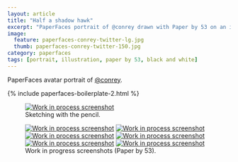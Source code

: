 ```yaml
---
layout: article
title: "Half a shadow hawk"
excerpt: "PaperFaces portrait of @conrey drawn with Paper by 53 on an iPad."
image: 
  feature: paperfaces-conrey-twitter-lg.jpg
  thumb: paperfaces-conrey-twitter-150.jpg
category: paperfaces
tags: [portrait, illustration, paper by 53, black and white]
---
```


PaperFaces avatar portrait of <a href="http://twitter.com/conrey">@conrey</a>.

{% include paperfaces-boilerplate-2.html %}

<figure>
  <a href="{{ site.url }}/images/paperfaces-conrey-process-1-lg.jpg"><img src="{{ site.url }}/images/paperfaces-conrey-process-1-750.jpg" alt="Work in process screenshot"></a>
  <figcaption>Sketching with the pencil.</figcaption>
</figure>

<figure class="half">
  <a href="{{ site.url }}/images/paperfaces-conrey-process-2-lg.jpg"><img src="{{ site.url }}/images/paperfaces-conrey-process-2-600.jpg" alt="Work in process screenshot"></a>
  <a href="{{ site.url }}/images/paperfaces-conrey-process-3-lg.jpg"><img src="{{ site.url }}/images/paperfaces-conrey-process-3-600.jpg" alt="Work in process screenshot"></a>
  <a href="{{ site.url }}/images/paperfaces-conrey-process-4-lg.jpg"><img src="{{ site.url }}/images/paperfaces-conrey-process-4-600.jpg" alt="Work in process screenshot"></a>
  <a href="{{ site.url }}/images/paperfaces-conrey-process-5-lg.jpg"><img src="{{ site.url }}/images/paperfaces-conrey-process-5-600.jpg" alt="Work in process screenshot"></a>
  <a href="{{ site.url }}/images/paperfaces-conrey-process-6-lg.jpg"><img src="{{ site.url }}/images/paperfaces-conrey-process-6-600.jpg" alt="Work in process screenshot"></a>
  <a href="{{ site.url }}/images/paperfaces-conrey-process-7-lg.jpg"><img src="{{ site.url }}/images/paperfaces-conrey-process-7-600.jpg" alt="Work in process screenshot"></a>
  <figcaption>Work in progress screenshots (Paper by 53).</figcaption>
</figure>